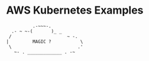 <!--
 Copyright 2020 Crown Copyright
 
 Licensed under the Apache License, Version 2.0 (the "License");
 you may not use this file except in compliance with the License.
 You may obtain a copy of the License at
 
     http://www.apache.org/licenses/LICENSE-2.0
 
 Unless required by applicable law or agreed to in writing, software
 distributed under the License is distributed on an "AS IS" BASIS,
 WITHOUT WARRANTIES OR CONDITIONS OF ANY KIND, either express or implied.
 See the License for the specific language governing permissions and
 limitations under the License.
-->

# AWS Kubernetes Examples

```
          .-~~~-.
  .- ~ ~-(       )_ _
 /                     ~ -.
|         MAGIC ?           \
 \                         .'
   ~- . _____________ . -~
```